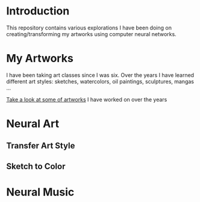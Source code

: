# Introduction 

This repository contains various explorations I have been doing on creating/transforming my artworks using computer neural networks.

# My Artworks

I have been taking art classes since I was six.  Over the years I have learned different art styles: sketches, watercolors, oil paintings, sculptures, mangas ...

[Take a look at some of artworks](https://github.com/cairachel9/neural_art/blob/master/images/art.md) I have worked on over the years

# Neural Art

## Transfer Art Style

## Sketch to Color

# Neural Music
